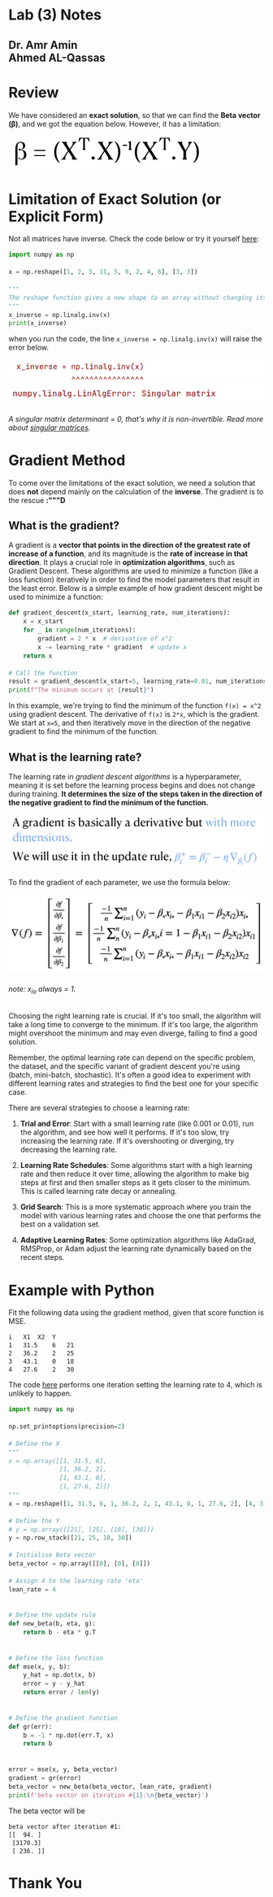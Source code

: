 # Lab (3) Notes
Dr. Amr Amin  
Ahmed AL-Qassas
----
# Review
[//]: # (![img_2.png]&#40;img_2.png&#41;)
We have considered an **exact solution**, so that we can find the **Beta vector (β)**, and we got the equation below. However, it has a limitation:

![img_6.png](figs/img_6.png)
# Limitation of Exact Solution (or Explicit Form)
Not all matrices have inverse. Check the code below or try it yourself [here](singular-matrix.py):
```python
import numpy as np

x = np.reshape([1, 2, 3, 11, 5, 9, 2, 4, 6], [3, 3])

"""
The reshape function gives a new shape to an array without changing its data.
"""
x_inverse = np.linalg.inv(x)
print(x_inverse)
```
when you run the code, the line `x_inverse = np.linalg.inv(x)` will raise the error below.    

![img_5.png](figs/img_5.png)
![img_4.png](figs/img_4.png)
###### A singular matrix determinant = 0, that's why it is non-invertible. Read more about [singular matrices](https://www.cuemath.com/algebra/singular-matrix/).  

# Gradient Method
To come over the limitations of the exact solution, we need a solution that does **not** depend mainly on the calculation of the **inverse**. The gradient is to the rescue **:"""D**

## What is the gradient?
A gradient is a **vector that points in the direction of the greatest rate of increase of a function**, and its magnitude is the **rate of increase in that direction**. It plays a crucial role in **optimization algorithms**, such as Gradient Descent. These algorithms are used to minimize a function (like a loss function) iteratively in order to find the model parameters that result in the least error.  Below is a simple example of how gradient descent might be used to minimize a function:

```python
def gradient_descent(x_start, learning_rate, num_iterations):
    x = x_start
    for _ in range(num_iterations):
        gradient = 2 * x  # derivative of x^2
        x -= learning_rate * gradient  # update x
    return x

# Call the function
result = gradient_descent(x_start=5, learning_rate=0.01, num_iterations=1000)
print(f"The minimum occurs at {result}")
```

In this example, we're trying to find the minimum of the function `f(x) = x^2` using gradient descent. The derivative of `f(x)` is `2*x`, which is the gradient. We start at `x=5`, and then iteratively move in the direction of the negative gradient to find the minimum of the function.
## What is the learning rate?
The learning rate in _gradient descent algorithms_ is a hyperparameter, meaning it is set before the learning process begins and does not change during training. **It determines the size of the steps taken in the direction of the negative gradient to find the minimum of the function.**

![img_7.png](figs/img_7.png)  

To find the gradient of each parameter, we use the formula below: 

![img_9.png](figs/img_9.png)
###### note: x<sub>io</sub> always = 1.

Choosing the right learning rate is crucial. If it's too small, the algorithm will take a long time to converge to the minimum. If it's too large, the algorithm might overshoot the minimum and may even diverge, failing to find a good solution.

Remember, the optimal learning rate can depend on the specific problem, the dataset, and the specific variant of gradient descent you're using (batch, mini-batch, stochastic). It's often a good idea to experiment with different learning rates and strategies to find the best one for your specific case.

There are several strategies to choose a learning rate:

1. **Trial and Error**: Start with a small learning rate (like 0.001 or 0.01), run the algorithm, and see how well it performs. If it's too slow, try increasing the learning rate. If it's overshooting or diverging, try decreasing the learning rate.

2. **Learning Rate Schedules**: Some algorithms start with a high learning rate and then reduce it over time, allowing the algorithm to make big steps at first and then smaller steps as it gets closer to the minimum. This is called learning rate decay or annealing.

3. **Grid Search**: This is a more systematic approach where you train the model with various learning rates and choose the one that performs the best on a validation set.

4. **Adaptive Learning Rates**: Some optimization algorithms like AdaGrad, RMSProp, or Adam adjust the learning rate dynamically based on the recent steps.

# Example with Python
Fit the following data using the gradient method, given that score function is MSE. 
```
i	X1	X2	Y
1	31.5	6	21
2	36.2	2	25
3	43.1	0	18
4	27.6	2	30
```
The code [here](model.py) performs one iteration setting the learning rate to 4, which is unlikely to happen.   
```python
import numpy as np

np.set_printoptions(precision=2)

# Define the X
"""
x = np.array([[1, 31.5, 6],
              [1, 36.2, 2],
              [1, 43.1, 0],
              [1, 27.6, 2]])
"""
x = np.reshape([1, 31.5, 6, 1, 36.2, 2, 1, 43.1, 0, 1, 27.6, 2], [4, 3])

# Define the Y
# y = np.array([[21], [25], [18], [30]])
y = np.row_stack([21, 25, 18, 30])

# Initialise Beta vector
beta_vector = np.array([[0], [0], [0]])

# Assign 4 to the learning rate 'eta'
lean_rate = 4


# Define the update rule
def new_beta(b, eta, g):
    return b - eta * g.T


# Define the loss function
def mse(x, y, b):
    y_hat = np.dot(x, b)
    error = y - y_hat
    return error / len(y)


# Define the gradient function
def gr(err):
    b = -1 * np.dot(err.T, x)
    return b


error = mse(x, y, beta_vector)
gradient = gr(error)
beta_vector = new_beta(beta_vector, lean_rate, gradient)
print(f'beta vector on iteration #{1}:\n{beta_vector}')
```

The beta vector will be
```
beta vector after iteration #1:
[[  94. ]
 [3170.3]
 [ 236. ]]
```
# Thank You

